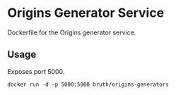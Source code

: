 # Origins Generator Service

Dockerfile for the Origins generator service.

## Usage

Exposes port 5000.

```
docker run -d -p 5000:5000 bruth/origins-generators
```
